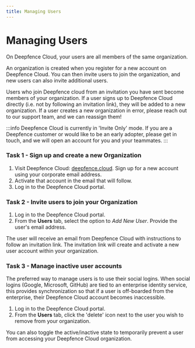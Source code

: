 ```yaml
---
title: Managing Users
---
```


# Managing Users

On Deepfence Cloud, your users are all members of the same organization.

An organization is created when you register for a new account on Deepfence Cloud.  You can then invite users to join the organization, and new users can also invite additional users.

Users who join Deepfence cloud from an invitation you have sent become members of your organization.  If a user signs up to Deepfence Cloud directly (i.e. not by following an invitation link), they will be added to a new organization.  If a user creates a new organization in error, please reach out to our support team, and we can reassign them!

:::info
Deepfence Cloud is currently in 'Invite Only' mode.  If you are a Deepfence customer or would like to be an early adopter, please get in touch, and we will open an account for you and your teammates.
:::

### Task 1 - Sign up and create a new Organization


1. Visit Deepfence Cloud: [deepfence.cloud](https://portal.deepfence.cloud/).  Sign up for a new account using your corporate email address.
2. Activate that account in the email that will follow.
3. Log in to the Deepfence Cloud portal.

### Task 2 - Invite users to join your Organization

1. Log in to the Deepfence Cloud portal.
2. From the **Users** tab, select the option to *Add New User*.  Provide the user's email address.

The user will receive an email from Deepfence Cloud with instructions to follow an invitation link.  The invitation link will create and activate a new user account within your organization.

### Task 3 - Manage inactive user accounts

The preferred way to manage users is to use their social logins.  When social logins (Google, Microsoft, GitHub) are tied to an enterprise identity service, this provides synchronization so that if a user is off-boarded from the enterprise, their Deepfence Cloud account becomes inaccessible.

1. Log in to the Deepfence Cloud portal.
2. From the **Users** tab, click the 'delete' icon next to the user you wish to remove from your organization.

You can also toggle the active/inactive state to temporarily prevent a user from accessing your Deepfence Cloud organization. 
